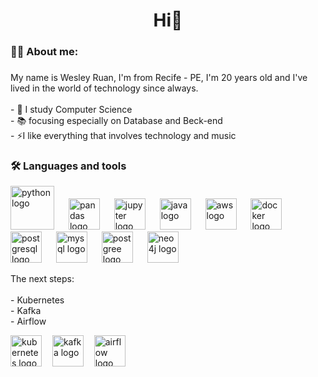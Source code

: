  <h1 align="center">Hi👋</h1>

###

<h3 align="left">👩‍💻  About me:</h3>

###

<p align="left">My name is Wesley Ruan, I'm from Recife - PE, I'm 20 years old and I've lived in the world of technology since always.<br><br>- 🔭 I study Computer Science <br>- 📚 focusing especially on Database and Beck-end<br>- ⚡I like everything that involves technology and music</p>

<h3 align="left">🛠 Languages ​​and tools</h3>

<div align="left">
  <img src="https://cdn.jsdelivr.net/gh/devicons/devicon/icons/python/python-original.svg" height="70" alt="python logo"  />
  <img width="15" />

  <img src="https://cdn.jsdelivr.net/gh/devicons/devicon@latest/icons/pandas/pandas-plain.svg" height="50" alt="pandas logo"/>
  <img width="15" />

  
  <img src="https://cdn.jsdelivr.net/gh/devicons/devicon@latest/icons/jupyter/jupyter-original.svg" height="50" alt="jupyter logo"/>
  <img width="15" />    
  
  <img src="https://cdn.jsdelivr.net/gh/devicons/devicon/icons/java/java-original.svg" height="50" alt="java logo"  />
  <img width="15" />
  
  <img src="https://cdn.jsdelivr.net/gh/devicons/devicon@latest/icons/amazonwebservices/amazonwebservices-original-wordmark.svg" height="50" alt="aws logo" />
  <img width="15" />
  
  <img src="https://cdn.jsdelivr.net/gh/devicons/devicon@latest/icons/docker/docker-original.svg" height="50" alt="docker logo"/>
  <img width="15" />
  
  <img src="https://cdn.jsdelivr.net/gh/devicons/devicon@latest/icons/apachespark/apachespark-original-wordmark.svg" height="50" alt="postgresql logo"  />
  <img width="15" />
  
  <img src="https://cdn.jsdelivr.net/gh/devicons/devicon/icons/mysql/mysql-original.svg" height="50" alt="mysql logo"  />
  <img width="15" />

   
  <img src="https://cdn.jsdelivr.net/gh/devicons/devicon@latest/icons/postgresql/postgresql-original.svg" height="50" alt="postgree logo" />
  <img width="15" />

  
  <img src="https://cdn.jsdelivr.net/gh/devicons/devicon@latest/icons/neo4j/neo4j-original-wordmark.svg" height="50" alt="neo4j logo"/>
  <img width="15" />    


  <p align="left">The next steps:<br><br>- Kubernetes <br>- Kafka <br>- Airflow</p>

 
  <img src="https://cdn.jsdelivr.net/gh/devicons/devicon@latest/icons/kubernetes/kubernetes-original.svg" height="50" alt="kubernetes logo"/>
  <img width="9" />
  
  <img src="https://cdn.jsdelivr.net/gh/devicons/devicon@latest/icons/apachekafka/apachekafka-original-wordmark.svg" height="50" alt="kafka logo" />
  <img width="9" />   

  <img src="https://cdn.jsdelivr.net/gh/devicons/devicon@latest/icons/apacheairflow/apacheairflow-original.svg" height="50" alt="airflow logo"/>
  <img width="9" />
  
                  
</div>
